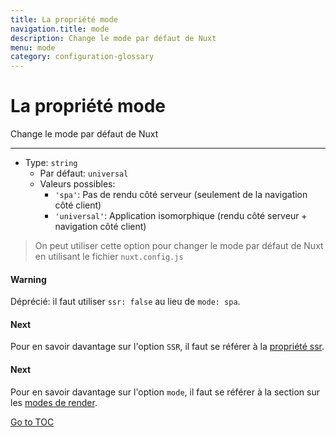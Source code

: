 ```yaml
---
title: La propriété mode
navigation.title: mode
description: Change le mode par défaut de Nuxt
menu: mode
category: configuration-glossary
---
```


# La propriété mode

Change le mode par défaut de Nuxt

---

- Type: `string`
  - Par défaut: `universal`
  - Valeurs possibles:
    - `'spa'`: Pas de rendu côté serveur (seulement de la navigation côté client)
    - `'universal'`: Application isomorphique (rendu côté serveur + navigation côté client)

> On peut utiliser cette option pour changer le mode par défaut de Nuxt en utilisant le fichier `nuxt.config.js`

#### Warning
Déprécié: il faut utiliser `ssr: false` au lieu de `mode: spa`.


#### Next
Pour en savoir davantage sur l'option `SSR`, il faut se référer à la [propriété ssr](./configuration-glossary/configuration-ssr).


#### Next
Pour en savoir davantage sur l'option `mode`, il faut se référer à la section sur les [modes de render](./features/rendering-modes).

<span style='float: footnote;'><a href="../index.html#toc">Go to TOC</a></span>
